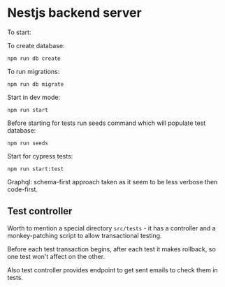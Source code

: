 # Nestjs backend server

To start:

To create database:
```
npm run db create
```

To run migrations:
```
npm run db migrate
```

Start in dev mode:
```
npm run start
```

Before starting for tests run seeds command which will populate test database:
```
npm run seeds
```

Start for cypress tests:
```
npm run start:test
```

Graphql: schema-first approach taken as it seem to be less verbose then code-first.

## Test controller

Worth to mention a special directory `src/tests` - it has a controller and a monkey-patching script to allow transactional testing.

Before each test transaction begins, after each test it makes rollback, so one test won't affect on the other.

Also test controller provides endpoint to get sent emails to check them in tests.
